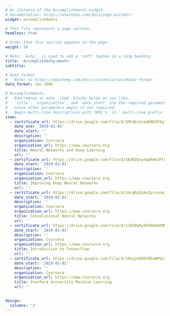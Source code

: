 ```yaml
---
# An instance of the Accomplishments widget.
# Documentation: https://wowchemy.com/docs/page-builder/
widget: accomplishments

# This file represents a page section.
headless: true

# Order that this section appears on the page.
weight: 50

# Note: `&shy;` is used to add a 'soft' hyphen in a long heading.
title: 'Accomplish&shy;ments'
subtitle:

# Date format
#   Refer to https://wowchemy.com/docs/customization/#date-format
date_format: Jan 2006

# Accomplishments.
#   Add/remove as many `item` blocks below as you like.
#   `title`, `organization`, and `date_start` are the required parameters.
#   Leave other parameters empty if not required.
#   Begin multi-line descriptions with YAML's `|2-` multi-line prefix.
item:
  - certificate_url: https://drive.google.com/file/d/1MY4Dv5zaUK8K2P4q1tZnMtJec6q71ziI/view?usp=sharing
    date_end: '2019-01-01'
    date_start: ''
    description: ''
    organization: Coursera
    organization_url: https://www.coursera.org
    title: Neural Networks and Deep Learning
    url: ''
  - certificate_url: https://drive.google.com/file/d/16dMZQnydqpRm4JPlhFP_eyhDq0IlGx9J/view?usp=sharing
    date_start: '2019-01-01'
    description: ''
    organization: Coursera
    organization_url: https://www.coursera.org
    title: Improving Deep Neural Networks 
    url: ''
  - certificate_url: https://drive.google.com/file/d/1GcgRq1SAx2prssuq1ES0yH6da6st9uxe/view?usp=sharing
    date_start: '2019-01-01'
    description: ''
    organization: Coursera
    organization_url: https://www.coursera.org
    title: Convolutional Neural Networks
    url: ''
  - certificate_url: https://drive.google.com/file/d/1JQYWqKy9kV0bbmO0NxH63luWK4Nlqotf/view?usp=sharing
    date_start: '2019-01-01'
    description: ''
    organization: Coursera
    organization_url: https://www.coursera.org
    title: Introduction to Tensorflow 
    url: ''
  - certificate_url: https://drive.google.com/file/d/1Okqjb8O0YHDuWP6L8oLMwmwdlBePll-1/view?usp=sharing
    date_start: '2019-01-01'
    description: ''
    organization: Coursera
    organization_url: https://www.coursera.org
    title: Stanford University Machine Learning
    url: ''
  

design:
  columns: '2'
---
```

